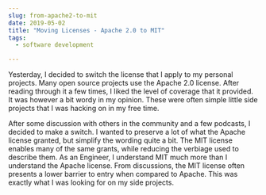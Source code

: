 ```yaml
---
slug: from-apache2-to-mit
date: 2019-05-02
title: "Moving Licenses - Apache 2.0 to MIT"
tags:
  - software development

---
```


Yesterday, I decided to switch the license that I apply to my personal projects.
Many open source projects use the Apache 2.0 license.
After reading through it a few times, I liked the level of coverage that it provided.
It was however a bit wordy in my opinion.
These were often simple little side projects that I was hacking on in my free time.

After some discussion with others in the community and a few podcasts, I decided to make a switch.
I wanted to preserve a lot of what the Apache license granted, but simplify the wording quite a bit.
The MIT license enables many of the same grants, while reducing the verbiage used to describe them.
As an Engineer, I understand MIT much more than I understand the Apache license.
From discussions, the MIT license often presents a lower barrier to entry when compared to Apache.
This was exactly what I was looking for on my side projects.
